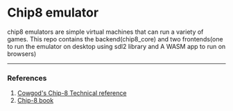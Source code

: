 # Chip8 emulator
chip8 emulators are simple virtual machines that can run a variety of games. This repo contains the backend(chip8_core) and two frontends(one to run the emulator on desktop using sdl2 library and A WASM app to run on browsers)

---
### References
1. [Cowgod's Chip-8 Technical reference](http://devernay.free.fr/hacks/chip8/C8TECH10.HTM)
2. [Chip-8 book](https://github.com/aquova/chip8-book)